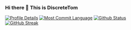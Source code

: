 ### Hi there 👋 This is DiscreteTom


[![Profile Details](https://github-profile-summary-cards.vercel.app/api/cards/profile-details?username=DiscreteTom&theme=transparent)](https://github.com/vn7n24fzkq/github-profile-summary-cards)
[![Most Commit Language](https://github-profile-summary-cards.vercel.app/api/cards/most-commit-language?username=DiscreteTom&theme=transparent&exclude=shader)](https://github.com/vn7n24fzkq/github-profile-summary-cards)
[![Github Status](https://github-readme-stats.vercel.app/api?username=DiscreteTom&show_icons=true&count_private=true&theme=transparent&hide_border=true)](https://github.com/anuraghazra/github-readme-stats)
[![GitHub Streak](https://github-readme-streak-stats.herokuapp.com?user=DiscreteTom&theme=transparent&hide_border=true)](https://git.io/streak-stats)

